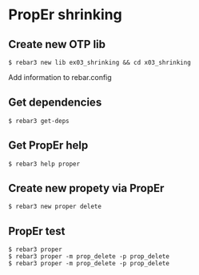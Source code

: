 PropEr shrinking
=====

Create new OTP lib
-----
    $ rebar3 new lib ex03_shrinking && cd x03_shrinking

Add information to rebar.config

Get dependencies
-----
    $ rebar3 get-deps


Get PropEr help
-----
    $ rebar3 help proper


Create new propety via PropEr
-----
    $ rebar3 new proper delete
	
PropEr test
-----
    $ rebar3 proper
	$ rebar3 proper -m prop_delete -p prop_delete
	$ rebar3 proper -m prop_delete -p prop_delete
	